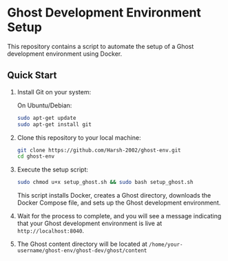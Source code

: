 # Ghost Development Environment Setup

This repository contains a script to automate the setup of a Ghost development environment using Docker.

## Quick Start

1. Install Git on your system:

   On Ubuntu/Debian:

     ```bash
     sudo apt-get update
     sudo apt-get install git
     ```

2. Clone this repository to your local machine:

   ```bash
   git clone https://github.com/Harsh-2002/ghost-env.git
   cd ghost-env
   ```

3. Execute the setup script:

   ```bash
   sudo chmod u+x setup_ghost.sh && sudo bash setup_ghost.sh
   ```

   This script installs Docker, creates a Ghost directory, downloads the Docker Compose file, and sets up the Ghost development environment.

4. Wait for the process to complete, and you will see a message indicating that your Ghost development environment is live at `http://localhost:8040`.
5. The Ghost content directory will be located at `/home/your-username/ghost-env/ghost-dev/ghost/content`
